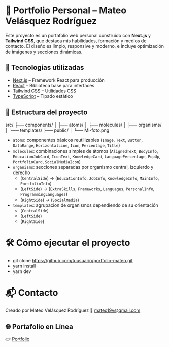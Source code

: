 # 💼 Portfolio Personal – Mateo Velásquez Rodríguez

Este proyecto es un portafolio web personal construido con **Next.js** y **Tailwind CSS**, que destaca mis habilidades, formación y medios de contacto. El diseño es limpio, responsive y moderno, e incluye optimización de imágenes y secciones dinámicas.

## 🚀 Tecnologías utilizadas

- [Next.js](https://nextjs.org/) – Framework React para producción
- [React](https://reactjs.org/) – Biblioteca base para interfaces
- [Tailwind CSS](https://tailwindcss.com/) – Utilidades CSS
- [TypeScript](https://www.typescriptlang.org/) – Tipado estático

## 📁 Estructura del proyecto
src/
├── components/
│ ├── atoms/
│ ├── molecules/
│ ├── organisms/
│ └── templates/
├── public/
│ └── Mi-foto.png

- `atoms`: componentes básicos reutilizables (`Image`, `Text`, `Button`, `DataRange`, `HorizontalLine`, `Icon`, `Percentage`, `Title`)
- `molecules`: combinaciones simples de átomos (`AlignedText`, `BodyInfo`, `EducationJobCard`, `IconText`, `KnowledgeCard`, `LanguagePercentage`, `PopUp`, `PortfolioCard`, `SocialMediaIcon`)
- `organisms`: secciones separadas por organismo central, izquierdo y derecho
   - (`CentralSide`) -> (`EducationInfo`, `JobInfo`, `KnowledgeInfo`, `MainInfo`, `PortfolioInfo`)
   - (`LeftSide`) -> (`ExtraSkills`, `Frameworks`, `Languages`, `PersonalInfo`, `ProgrammingLanguages`)
   - (`RightSide`) -> (`SocialMedia`)
- `templates`: agrupacion de organismos dependiendo de su orientación
   - (`CentralSide`)
   - (`LeftSide`)
   - (`RightSide`)

# 🛠️ Cómo ejecutar el proyecto

- git clone https://github.com/tuusuario/portfolio-mateo.git
- yarn install
- yarn dev

# 📬 Contacto
Creado por Mateo Velásquez Rodríguez
📧 mateo19v@gmail.com

## 🌐 Portafolio en Línea

👉 [Portfolio](https://mateo-velasquez-rodriguez.vercel.app/)
